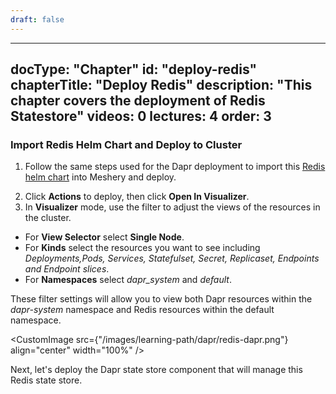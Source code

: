 ```yaml
---
draft: false
---
```


---
docType: "Chapter"
id: "deploy-redis"
chapterTitle: "Deploy Redis"
description: "This chapter covers the deployment of Redis Statestore"
videos: 0
lectures: 4
order: 3
---

<ChapterStyle>

<h3 class="chapter-sub-heading">Import Redis Helm Chart and Deploy to Cluster</h3>

1. Follow the same steps used for the Dapr deployment to import this [Redis helm chart](https://charts.bitnami.com/bitnami/redis-19.6.2.tgz) into Meshery and deploy.

<MesheryDesignEmbed
  embedId="embedded-design-c3dcee44-6b8a-498f-a44c-66682ccf4d2a"
  embedScriptSrc="/images/learning-path/embed-test/embedded-design-redis.js"
/>

2. Click **Actions** to deploy, then click **Open In Visualizer**.
3. In **Visualizer** mode, use the filter to adjust the views of the resources in the cluster.
  - For **View Selector** select **Single Node**.
  - For **Kinds** select the resources you want to see including _Deployments,Pods, Services, Statefulset, Secret, Replicaset, Endpoints and Endpoint slices_.
  - For **Namespaces** select _dapr_system_ and _default_.

These filter settings will allow you to view both Dapr resources within the _dapr-system_ namespace and Redis resources within the default namespace.

<CustomImage
  src={"/images/learning-path/dapr/redis-dapr.png"}
  align="center"
  width="100%"
/>

Next, let's deploy the Dapr state store component that will manage this Redis state store.

</ChapterStyle>
